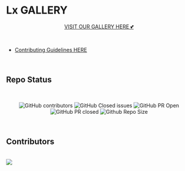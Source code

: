# Lx GALLERY

<div align="center">

[VISIT OUR GALLERY HERE 💕](https://avinash201199.github.io/My-Gallery-4u/) </div>

<br>

- [Contributing Guidelines HERE](https://github.com/0AIB/Gallery-Website/blob/master/Guidelines.md)
<br>

## Repo Status 

<br>

<div align="center">

![GitHub contributors](https://img.shields.io/github/contributors/0AIB/Gallery-Website?style=for-the-badge&color=blue)
![GitHub Closed issues](https://img.shields.io/github/issues-closed-raw/0AIB/Gallery-Website?style=for-the-badge&color=brightgreen)
![GitHub PR Open](https://img.shields.io/github/issues-pr/avinash201199/Gallery-Website?style=for-the-badge&color=aqua)
![GitHub PR closed](https://img.shields.io/github/issues-pr-closed-raw/0AIB/Gallery-Website?style=for-the-badge&color=blue)
![Github Repo Size](https://img.shields.io/github/repo-size/0AIB/Gallery-Website?style=for-the-badge&color=aqua)


</div>
<br>

## Contributors

<br>

<a href="https://github.com/0AIB/Gallery-Website/graphs/contributors">
  <img src="https://contrib.rocks/image?repo=avinash201199/My-Gallery-4u" />
</a>
<br>
<br>

